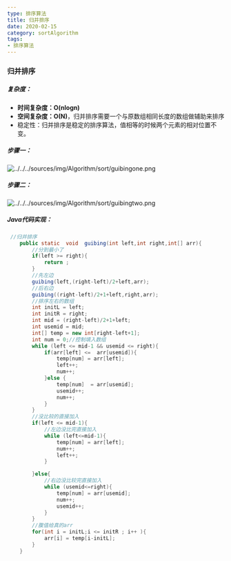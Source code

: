 ```yaml
---
type: 排序算法
title: 归并排序
date: 2020-02-15
category: sortAlgorithm
tags:
- 排序算法
---
```


### 归并排序

##### 复杂度：

- **时间复杂度：O(nlogn)**
-  **空间复杂度：O(N)**，归并排序需要一个与原数组相同长度的数组做辅助来排序
- 稳定性：归并排序是稳定的排序算法，值相等的时候两个元素的相对位置不变。

##### 步骤一：

![../../../sources/img/Algorithm/sort/guibingone.png]()



##### 步骤二：

![../../../sources/img/Algorithm/sort/guibingtwo.png]()



##### Java代码实现：

```java
 //归并排序
    public static  void  guibing(int left,int right,int[] arr){
        //分到最小了
        if(left >= right){
            return ;
        }
        //先左边
        guibing(left,(right-left)/2+left,arr);
        //后右边
        guibing((right-left)/2+1+left,right,arr);
        //排序左右的数组
        int initL = left;
        int initR = right;
        int mid = (right-left)/2+1+left;
        int usemid = mid;
        int[] temp = new int[right-left+1];
        int num = 0;//控制填入数组
        while (left <= mid-1 && usemid <= right){
            if(arr[left] <=  arr[usemid]){
                temp[num] = arr[left];
                left++;
                num++;
            }else {
                temp[num]  = arr[usemid];
                usemid++;
                num++;
            }
        }
        //没比较的直接加入
        if(left <= mid-1){
            //左边没比完直接加入
            while (left<=mid-1){
                temp[num] = arr[left];
                num++;
                left++;
            }

        }else{
            //右边没比较完直接加入
            while (usemid<=right){
                temp[num] = arr[usemid];
                num++;
                usemid++;
            }
        }
        //腹值给真的arr
        for(int i = initL;i <= initR ; i++ ){
            arr[i] = temp[i-initL];
        }
    }
```



